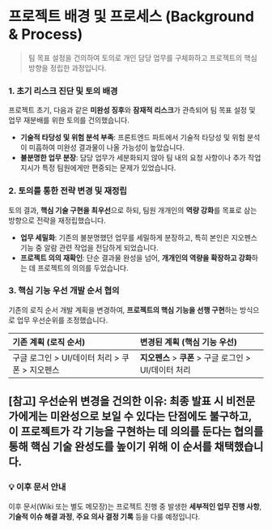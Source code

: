 # 프로젝트 배경 및 프로세스 (Background & Process)

> 팀 목표 설정을 건의하여 토의로 개인 담당 업무를 구체화하고 프로젝트의 핵심 방향을 정립한 과정입니다.

### 1. 초기 리스크 진단 및 토의 배경

프로젝트 초기, 다음과 같은 **미완성 징후**와 **잠재적 리스크**가 관측되어 팀 목표 설정 및 업무 재분배를 위한 토의를 건의했습니다.

* **기술적 타당성 및 위험 분석 부족**: 프론트엔드 파트에서 기술적 타당성 및 위험 분석이 미흡하여 미완성 결과물이 나올 가능성이 높았습니다.
* **불분명한 업무 분장**: 담당 업무가 세분화되지 않아 팀 내의 요청 사항이나 추가 작업 지시가 특정 팀원에게만 편중되는 문제가 있었습니다.

### 2. 토의를 통한 전략 변경 및 재정립

토의 결과, **핵심 기술 구현을 최우선**으로 하되, 팀원 개개인의 **역량 강화**를 목표로 삼는 방향으로 전략을 재정립했습니다.

* **업무 세밀화**: 기존의 불분명했던 업무를 세밀하게 분장하고, 특히 본인은 지오펜스 기능 중 알람 관련 작업을 전담하게 되었습니다.
* **프로젝트 의의 재확인**: 단순 결과물 완성을 넘어, **개개인의 역량을 확장하고 강화**하는 데 프로젝트의 의의를 두었습니다.

### 3. 핵심 기능 우선 개발 순서 협의

기존의 로직 순서 개발 계획을 변경하여, **프로젝트의 핵심 기능을 선행 구현**하는 방식으로 업무 우선순위를 조정했습니다.

| 기존 계획 (로직 순서) | 변경된 계획 (핵심 기능 우선) |
| :--- | :--- |
| 구글 로그인 > UI/데이터 처리 > 쿠폰 > 지오펜스 | **지오펜스** > **쿠폰** > 구글 로그인 > UI/데이터 처리 |


**[참고] 우선순위 변경을 건의한 이유:**
최종 발표 시 비전문가에게는 미완성으로 보일 수 있다는 단점에도 불구하고, 이 프로젝트가 **각 기능을 구현하는 데 의의**를 둔다는 협의를 통해 핵심 기술 완성도를 높이기 위해 이 순서를 채택했습니다.
---

### 💡 이후 문서 안내

이후 문서(Wiki 또는 별도 메모장)는 프로젝트 진행 중 발생한 **세부적인 업무 진행 사항**, **기술적 이슈 해결 과정**, **주요 의사 결정 기록** 등을 다룰 예정입니다.
